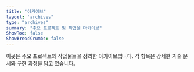 ```yaml
---
title: "아카이브"
layout: "archives"
type: "archives"
summary: "주요 프로젝트 및 작업물 아카이브"
ShowToc: false
ShowBreadCrumbs: false
---
```


이곳은 주요 프로젝트와 작업물들을 정리한 아카이브입니다. 각 항목은 상세한 기술 문서와 구현 과정을 담고 있습니다.
